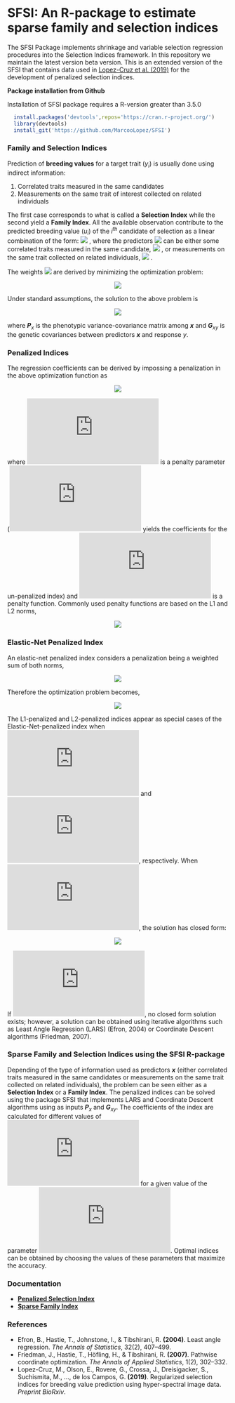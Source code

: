 # SFSI: An R-package to estimate sparse family and selection indices

The SFSI Package implements shrinkage and variable selection regression procedures into the Selection Indices framework. In this repository we maintain the latest version beta version. This is an extended version of the SFSI that contains data used in [Lopez-Cruz et al. (2019)](https://www.biorxiv.org/content/10.1101/625251v2) for the development of penalized selection indices.

**Package installation from Github**

Installation of SFSI package requires a R-version greater than 3.5.0
```r
  install.packages('devtools',repos='https://cran.r-project.org/')      #1. install devtools
  library(devtools)                                                     #2. load the library
  install_git('https://github.com/MarcooLopez/SFSI')                    #3. install SFSI from GitHub
```

### Family and Selection Indices

Prediction of **breeding values** for a target trait (*y*<sub>*i*</sub>) is usually done using indirect information:
1. Correlated traits measured in the same candidates
2. Measurements on the same trait of interest collected on related individuals

The first case corresponds to what is called a **Selection Index** while the second yield a **Family Index**.
All the available observation contribute to the predicted breeding value (*u*<sub>*i*</sub>) of the *i*<sup>th</sup> candidate of selection as a linear combination of the form: 
<img src="https://render.githubusercontent.com/render/math?math=u_i=\textbf{x}_i'\boldsymbol{\beta}_i">
, where the predictors 
<img src="https://render.githubusercontent.com/render/math?math=\textbf{x}_i"> 
can be either some correlated traits measured in the same candidate, 
<img src="https://render.githubusercontent.com/render/math?math=\textbf{x}_i=(x_{i1},...,x_{ip})"> 
, or measurements on the same trait collected on related individuals, 
<img src="https://render.githubusercontent.com/render/math?math=\textbf{y}=(y_1,...,y_p)">
. 

The weights ![](https://render.githubusercontent.com/render/math?math=\boldsymbol{\beta}_i=(\beta_{i1},...,\beta_{ip})) are derived by minimizing the optimization problem:
<p align="center">
<img src="https://render.githubusercontent.com/render/math?math=\hat{\boldsymbol{\beta}}_i=\text{arg min}\frac{1}{2}E\left(u_i-\textbf{x}_i'\boldsymbol{\beta}_i\right)^2">
</p>

Under standard assumptions, the solution to the above problem is 
<p align="center">
<img src="https://render.githubusercontent.com/render/math?math=\hat{\boldsymbol{\beta}}_i=\textbf{P}_x^{-1}\textbf{G}_{xy}">
</p>

where ***P***<sub>*x*</sub> is the phenotypic variance-covariance matrix among ***x*** and ***G***<sub>*xy*</sub> is the genetic covariances between predictors ***x*** and response *y*.

### Penalized Indices
The regression coefficients can be derived by impossing a penalization in the above optimization function as
<p align="center">
<img src="https://latex.codecogs.com/gif.latex?%5Cboldsymbol%7B%5Chat%7B%5Cbeta%7D%7D_i%3D%5Ctext%7Barg%20min%7D%5Cleft%5B%5Cfrac%7B1%7D%7B2%7DE%5Cleft%28u_i-%5Ctextbf%7Bx%7D%27%5Cboldsymbol%7B%5Cbeta%7D_i%5Cright%29%5E2&plus;%5Clambda%20J%28%5Cboldsymbol%7B%5Cbeta%7D_i%29%5Cright%5D">
</p>

where ![](https://latex.codecogs.com/gif.latex?%5Clambda) is a penalty parameter (![](https://latex.codecogs.com/gif.latex?%5Clambda%3D0) yields the coefficients for the un-penalized index) and ![](https://latex.codecogs.com/gif.latex?J%28%5Cboldsymbol%7B%5Cbeta%7D%29) is a penalty function. Commonly used penalty functions are based on the L1 and L2 norms, 
<p align="center">
<img src="https://latex.codecogs.com/gif.latex?L1%3AJ%28%5Cboldsymbol%7B%5Cbeta%7D%29%3D%5Csum_%7Bj%3D1%7D%5Ep%7C%5Cbeta_j%7C%5Cqquad%20%5Cqquad%20L2%3A%20J%28%5Cboldsymbol%7B%5Cbeta%7D%29%3D%5Cfrac%7B%7D%7B1%7D%7B2%7D%5Csum_%7Bj%3D1%7D%5Ep%5Cbeta_j%5E2">
</p>

### Elastic-Net Penalized Index
An elastic-net penalized index considers a penalization being a weighted sum of both norms,
<p align="center">
<img src="https://latex.codecogs.com/gif.latex?J%28%5Cboldsymbol%7B%5Cbeta%7D%29%3D%5Calpha%5Csum_%7Bj%3D1%7D%5Ep%7C%5Cbeta_j%7C&plus;%5Cfrac%7B1%7D%7B2%7D%281-%5Calpha%29%5Csum_%7Bj%3D1%7D%5Ep%5Cbeta_j%5E2">
</p>

Therefore the optimization problem becomes,
<p align="center">
<img src="https://latex.codecogs.com/gif.latex?%5Cboldsymbol%7B%5Chat%7B%5Cbeta%7D%7D_i%3D%5Ctext%7Barg%20min%7D%5Cleft%5B%5Cfrac%7B1%7D%7B2%7DE%5Cleft%28u_i-%5Ctextbf%7Bx%7D%27%5Cboldsymbol%7B%5Cbeta%7D_i%5Cright%29%5E2&plus;%5Clambda%20%5Calpha%5Csum_%7Bj%3D1%7D%5Ep%7C%5Cbeta_%7Bij%7D%7C&plus;%5Cfrac%7B1%7D%7B2%7D%5Clambda%281-%5Calpha%29%5Csum_%7Bj%3D1%7D%5Ep%5Cbeta_%7Bij%7D%5E2%29%5Cright%5D">
</p>

The L1-penalized and L2-penalized indices appear as special cases of the Elastic-Net-penalized index when ![](https://latex.codecogs.com/gif.latex?%5Calpha%3D1) and ![](https://latex.codecogs.com/gif.latex?%5Calpha%3D0), respectively. When ![](https://latex.codecogs.com/gif.latex?%5Calpha%3D0), the solution has closed form:

<p align="center">
<img src="https://latex.codecogs.com/gif.latex?%5Chat%7B%5Cboldsymbol%7B%5Cbeta%7D%7D_i%3D%5Cleft%28%5Ctextbf%7BP%7D_x&plus;%5Clambda%5Ctextbf%7BI%7D%20%5Cright%20%29%5E%7B-1%7D%5Ctextbf%7BG%7D_%7Bxy%7D">
</p>

If ![](https://latex.codecogs.com/gif.latex?%5Calpha%3E0), no closed form solution exists; however, a solution can be obtained using iterative algorithms such as Least Angle Regression (LARS) (Efron, 2004) or Coordinate Descent algorithms (Friedman, 2007).

### Sparse Family and Selection Indices using the SFSI R-package
Depending of the type of information used as predictors ***x*** (either correlated traits measured in the same candidates or measurements on the same trait collected on related individuals), the problem can be seen either as a **Selection Index** or a **Family Index**. 
The penalized indices can be solved using the package SFSI that implements LARS and Coordinate Descent algorithms using as inputs ***P***<sub>*x*</sub> and ***G***<sub>*xy*</sub>. The coefficients of the index are calculated for different values of ![](https://latex.codecogs.com/gif.latex?%5Clambda) for a given value of the parameter ![](https://latex.codecogs.com/gif.latex?%5Calpha). Optimal indices can be obtained by choosing the values of these parameters that maximize the accuracy.

### Documentation
* **[Penalized Selection Index](https://github.com/MarcooLopez/PFSI/blob/master/inst/md/selection_index.md)**
* **[Sparse Family Index](https://github.com/MarcooLopez/PFSI/blob/master/inst/md/family_index.md)**


### References
* Efron, B., Hastie, T., Johnstone, I., & Tibshirani, R. **(2004)**. Least angle regression. *The Annals of Statistics*, 32(2), 407–499.
* Friedman, J., Hastie, T., Höfling, H., & Tibshirani, R. **(2007)**. Pathwise coordinate optimization. *The Annals of Applied Statistics*, 1(2), 302–332.
* Lopez-Cruz, M., Olson, E., Rovere, G., Crossa, J., Dreisigacker, S., Suchismita, M., ..., de los Campos, G. **(2019)**. Regularized selection indices for breeding value prediction using hyper-spectral image data. *Preprint BioRxiv*.
